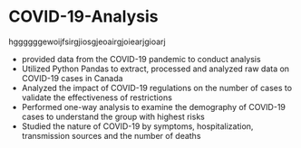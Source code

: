 # COVID-19-Analysis
hggggggewoijfsirgjiosgjeoairgjoiearjgioarj
- provided data from the COVID-19 pandemic to conduct analysis 
- Utilized Python Pandas to extract, processed and analyzed raw data on COVID-19 cases in Canada
- Analyzed the impact of COVID-19 regulations on the number of cases to validate the effectiveness of restrictions
- Performed one-way analysis to examine the demography of COVID-19 cases to understand the group with highest risks
- Studied the nature of COVID-19 by symptoms, hospitalization, transmission sources and the number of deaths
